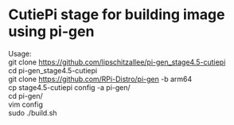 # CutiePi stage for building image using pi-gen  
  
Usage:  
    git clone https://github.com/lipschitzallee/pi-gen_stage4.5-cutiepi  
    cd pi-gen_stage4.5-cutiepi  
    git clone https://github.com/RPi-Distro/pi-gen -b arm64  
    cp stage4.5-cutiepi config -a pi-gen/  
    cd pi-gen/  
    vim config  
    sudo ./build.sh   
